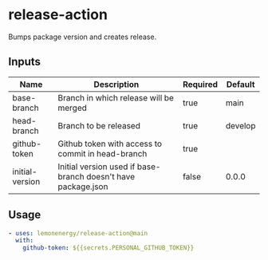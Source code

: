 # release-action

Bumps package version and creates release.

## Inputs

| Name           | Description                                                   | Required | Default |
| -------------- | ------------------------------------------------------------- | -------- | ------- |
| base-branch    | Branch in which release will be merged                        | true     | main    |
| head-branch    | Branch to be released                                         | true     | develop |
| github-token   | Github token with access to commit in head-branch             | true     |         |
| initial-version | Initial version used if base-branch doesn't have package.json | false    | 0.0.0   |

## Usage

```yml
- uses: lemonenergy/release-action@main
  with:
    github-token: ${{secrets.PERSONAL_GITHUB_TOKEN}}
```

